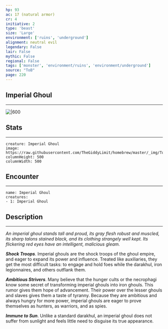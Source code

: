 ```yaml
---
hp: 93
ac: 17 (natural armor)
cr: 4
initiative: 2
type: 'beast'    
size: 'Large'
environment: ['ruins', 'underground']
alignment: neutral evil
legendary: False
lair: False
mythic: False
regional: False
tags: ['monster', 'environment/ruins', 'environment/underground']
source: "ToB"
page: 220
---
```


## Imperial Ghoul
---

![|600](https://raw.githubusercontent.com/TheGiddyLimit/homebrew/master/_img/ToB/Imperial%20Ghoul.webp)

## Stats
---

```statblock
creature: Imperial Ghoul
image: https://raw.githubusercontent.com/TheGiddyLimit/homebrew/master/_img/ToB/token/Imperial%20Ghoul.png
columnHeight: 500
columnWidth: 500
```

## Encounter
---

```encounter-table
name: Imperial Ghoul
creatures:
- 1: Imperial Ghoul
```

## Description
---
_An imperial ghoul stands tall and proud, its gray flesh robust and muscled, its sharp talons stained black, and its clothing strangely well kept. Its flickering red eyes have an intelligent, malicious gleam._

**_Shock Troops_**. Imperial ghouls are the shock troops of the ghoul empire, and eager to expand its power and influence. Treated like auxiliaries, they get the most difficult tasks: to engage and hold foes while the darakhul, iron legionnaires, and others outflank them.

**_Ambitious Strivers_**. Many believe that the hunger cults or the necrophagi know some secret of transforming imperial ghouls into iron ghouls. This rumor gives them hope of advancement. Their power over the lesser ghouls and slaves gives them a taste of tyranny. Because they are ambitious and always hungry for more power, imperial ghouls are eager to prove themselves as hunters, as warriors, and as spies.

**_Immune to Sun_**. Unlike a standard darakhul, an imperial ghoul does not suffer from sunlight and feels little need to disguise its true appearance.






